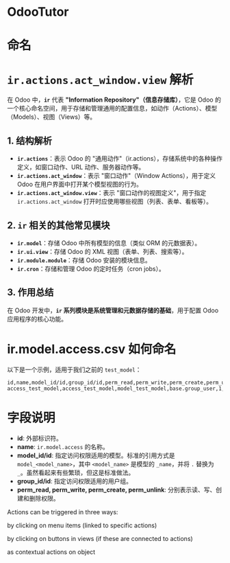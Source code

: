 # OdooTutor

# 命名
# `ir.actions.act_window.view` 解析

在 Odoo 中，**`ir`** 代表 **"Information Repository"（信息存储库）**，它是 Odoo 的一个核心命名空间，用于存储和管理通用的配置信息，如动作（Actions）、模型（Models）、视图（Views）等。

## 1. 结构解析
- **`ir.actions`**：表示 Odoo 的 "通用动作"（ir.actions），存储系统中的各种操作定义，如窗口动作、URL 动作、服务器动作等。
- **`ir.actions.act_window`**：表示 "窗口动作"（Window Actions），用于定义 Odoo 在用户界面中打开某个模型视图的行为。
- **`ir.actions.act_window.view`**：表示 "窗口动作的视图定义"，用于指定 `ir.actions.act_window` 打开时应使用哪些视图（列表、表单、看板等）。

## 2. `ir` 相关的其他常见模块
- **`ir.model`**：存储 Odoo 中所有模型的信息（类似 ORM 的元数据表）。
- **`ir.ui.view`**：存储 Odoo 的 XML 视图（表单、列表、搜索等）。
- **`ir.module.module`**：存储 Odoo 安装的模块信息。
- **`ir.cron`**：存储和管理 Odoo 的定时任务（cron jobs）。

## 3. 作用总结
在 Odoo 开发中，**`ir` 系列模块是系统管理和元数据存储的基础**，用于配置 Odoo 应用程序的核心功能。


# ir.model.access.csv 如何命名

以下是一个示例，适用于我们之前的 `test_model`：

```csv
id,name,model_id/id,group_id/id,perm_read,perm_write,perm_create,perm_unlink
access_test_model,access_test_model,model_test_model,base.group_user,1,0,0,0
```

# 字段说明

- **id**: 外部标识符。
- **name**: `ir.model.access` 的名称。
- **model_id/id**: 指定访问权限适用的模型。标准的引用方式是 `model_<model_name>`，其中 `<model_name>` 是模型的 `_name`，并将 `.` 替换为 `_`。虽然看起来有些繁琐，但这是标准做法。
- **group_id/id**: 指定访问权限适用的用户组。
- **perm_read, perm_write, perm_create, perm_unlink**: 分别表示读、写、创建和删除权限。


Actions can be triggered in three ways:

by clicking on menu items (linked to specific actions)

by clicking on buttons in views (if these are connected to actions)

as contextual actions on object



